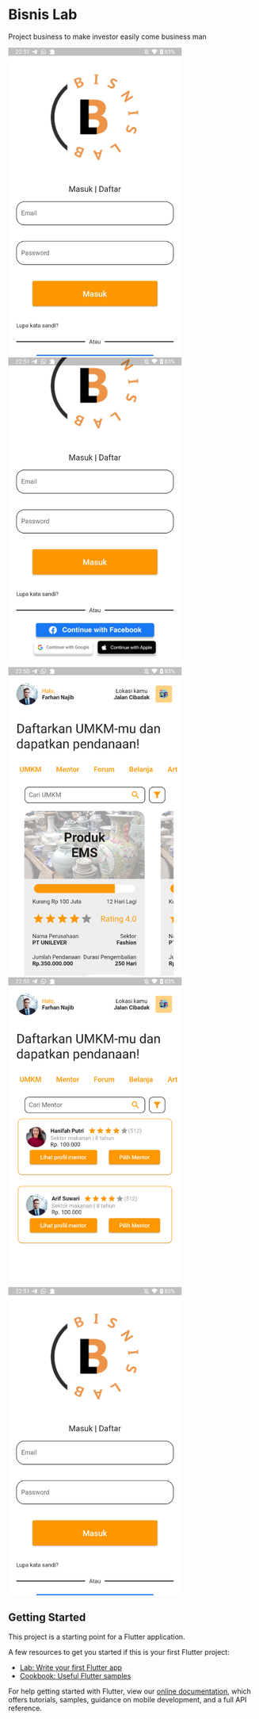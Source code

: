 # Bisnis Lab

Project business to make investor easily come business man

<img src="https://github.com/swri/bisnis-lab/blob/main/assets/photo1.jpg" width="350" alt="accessibility text"><img src="https://github.com/swri/bisnis-lab/blob/main/assets/photo2.jpg" width="350" alt="accessibility text"><img src="https://github.com/swri/bisnis-lab/blob/main/assets/photo3.png" width="350" alt="accessibility text"><img src="https://github.com/swri/bisnis-lab/blob/main/assets/photo4.png" width="350" alt="accessibility text">
<img src="https://github.com/swri/bisnis-lab/blob/main/assets/photo.png" width="350" alt="accessibility text">





## Getting Started

This project is a starting point for a Flutter application.

A few resources to get you started if this is your first Flutter project:

- [Lab: Write your first Flutter app](https://flutter.dev/docs/get-started/codelab)
- [Cookbook: Useful Flutter samples](https://flutter.dev/docs/cookbook)

For help getting started with Flutter, view our
[online documentation](https://flutter.dev/docs), which offers tutorials,
samples, guidance on mobile development, and a full API reference.
